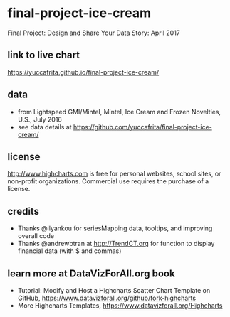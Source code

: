 # final-project-ice-cream
Final Project: Design and Share Your Data Story: April 2017

## link to live chart
https://yuccafrita.github.io/final-project-ice-cream/

## data
- from Lightspeed GMI/Mintel, Mintel, Ice Cream and Frozen Novelties, U.S., July 2016
- see data details at https://github.com/yuccafrita/final-project-ice-cream/

## license
http://www.highcharts.com is free for personal websites, school sites, or non-profit organizations. Commercial use requires the purchase of a license.

## credits
- Thanks @ilyankou for seriesMapping data, tooltips, and improving overall code
- Thanks @andrewbtran at http://TrendCT.org for function to display financial data (with $ and commas)

## learn more at DataVizForAll.org book
- Tutorial: Modify and Host a Highcharts Scatter Chart Template on GitHub, https://www.datavizforall.org/github/fork-highcharts
- More Highcharts Templates, https://www.datavizforall.org/Highcharts

